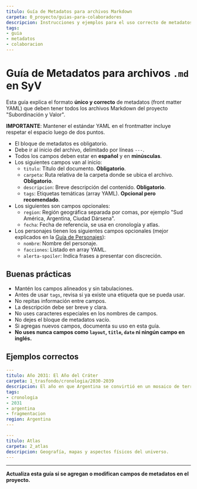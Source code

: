 ```yaml
---
titulo: Guía de Metadatos para archivos Markdown
carpeta: 0_proyecto/guias-para-colaboradores
descripcion: Instrucciones y ejemplos para el uso correcto de metadatos en los archivos .md del proyecto SyV.
tags:
- guia
- metadatos
- colaboracion
---
```



# Guía de Metadatos para archivos `.md` en SyV

Esta guía explica el formato **único y correcto** de metadatos (front matter YAML) que deben tener todos los archivos Markdown del proyecto "Subordinación y Valor".

**IMPORTANTE**: Mantener el estándar YAML en el frontmatter incluye respetar el espacio luego de dos puntos.

- El bloque de metadatos es obligatorio.
- Debe ir al inicio del archivo, delimitado por líneas `---`.
- Todos los campos deben estar en **español** y en **minúsculas**.
- Los siguientes campos van al inicio:
  - `titulo`: Título del documento. **Obligatorio**.
  - `carpeta`: Ruta relativa de la carpeta donde se ubica el archivo. **Obligatorio**.
  - `descripcion`: Breve descripción del contenido. **Obligatorio**.
  - `tags`: Etiquetas temáticas (array YAML). **Opcional pero recomendado**.
- Los siguientes son campos opcionales:
  - `region`: Región geográfica separada por comas, por ejemplo "Sud América, Argentina, Ciudad Dársena".
  - `fecha`: Fecha de referencia, se usa en cronología y atlas. 
- Los personajes tienen los siguientes campos opcionales (mejor explicados en la [Guía de Personajes](./guia-de-personajes.md)):
  - `nombre`: Nombre del personaje.
  - `facciones`: Listado en array YAML.
  - `alerta-spoiler`: Indica frases a presentar con discreción.


## Buenas prácticas
- Mantén los campos alineados y sin tabulaciones.
- Antes de usar `tags`, revisa si ya existe una etiqueta que se pueda usar.
- No repitas información entre campos.
- La descripción debe ser breve y clara.
- No uses caracteres especiales en los nombres de campos.
- No dejes el bloque de metadatos vacío.
- Si agregas nuevos campos, documenta su uso en esta guía.
- **No uses nunca campos como `layout`, `title`, `date` ni ningún campo en inglés.**


## Ejemplos correctos

```yaml
---
titulo: Año 2031: El Año del Cráter
carpeta: 1_trasfondo/cronologia/2030-2039
descripcion: El año en que Argentina se convirtió en un mosaico de territorios en guerra, las primeras ciudades-estado independientes del mundo, una zona de exclusión donde antes estuvo la capital, napas contaminadas y mapas redibujados mensualmente.
tags:
- cronologia
- 2031
- argentina
- fragmentacion
region: Argentina
---
```

```yaml
---
titulo: Atlas
carpeta: 2_atlas
descripcion: Geografía, mapas y aspectos físicos del universo.
---
```


---

**Actualiza esta guía si se agregan o modifican campos de metadatos en el proyecto.**
